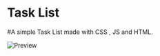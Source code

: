 # Task List

#A simple Task List made with CSS , JS and HTML.

![Preview](https://user-images.githubusercontent.com/100159036/183140399-ef7da404-c957-4977-8899-930a0a9c3192.png)

